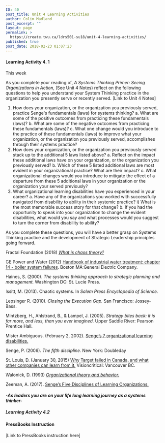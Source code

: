 ```yaml
---
ID: 40
post_title: Unit 4 Learning Activities
author: Colin Madland
post_excerpt: ""
layout: page
permalink: >
  https://create.twu.ca/ldrs501-su18/unit-4-learning-activities/
published: true
post_date: 2018-02-23 01:07:23
---
```

#### Learning Activity 4. 1

This week

As you complete your reading of, _A Systems Thinking Primer: Seeing Organizations in Action_, (See Unit 4 Notes) reflect on the following questions to help you understand your System Thinking practice in the organization you presently serve or recently served. [Link to Unit 4 Notes]

1. How does your organization, or the organization you previously served, practice Senge's fundamentals (laws) for systems thinking?
a. What are some of the positive outcomes from practicing these fundamentals (laws)?
b. What are some of the negative outcomes from practicing these fundamentals (laws)?
c. What one change would you introduce to the practice of these fundamentals (laws) to improve what your organization, or the organization you previously served, accomplishes through their systems practice?
2. How does your organization, or the organization you previously served stack up to the additional 5 laws listed above?
a. Reflect on the impact these additional laws have on your organization, or the organization you previously served?
b. Which of these 5 listed additional laws are most evident in your organizational practice? What are their impact?
c. What organizational changes would you introduce to mitigate the effect of a departure from these 5 additional laws in your organization or the organization your served previously?
3. What organizational learning disabilities have you experienced in your career?
a. Have any of the organizations you worked with successfully navigated from disability to ability in their systemic practice?
i) What is the most memorable success story for that change?
b. If you had the opportunity to speak into your organization to change the evident disabilities, what would you say and what processes would you suggest to turn the corner from disability to ability?

As you complete these questions, you will have a better grasp on Systems Thinking practice and the development of Strategic Leadership principles going forward.


Fractal Foundation (2018) [_What is chaos theory?_](https://fractalfoundation.org/resources/what-is-chaos-theory)

GE Power and Water (2012) [Handbook of industrial water treatment: chapter 14 - boiler system failures](https://www.suezwatertechnologies.com/handbook/boiler_water_systems/ch_14_systemfailure.jsp). Boston MA:General Electric Company.

Haines, S. (2000). _The systems thinking approach to strategic planning and management._ Washington DC: St. Lucie Press.

Issitt, M. (2013). Chaotic systems. In _Salem Press Encyclopedia of Science._

Lepsinger R. (2010). _Closing the Execution Gap._ San Francisco: Jossey-Bass.

Mintzberg, H., Ahlstrand, B., &amp; Lampel, J. (2005). _Strategy bites back: it is far more, and less, than you ever imagined._ Upper Saddle River: Pearson Prentice Hall.

Mister Ambiguous. (February 2, 2002). [Senge’s 7 organizational learning disabilities.](https://misterambiguous.wordpress.com/2011/02/02/senges-7-organizational-learning-disabilities/)

Senge, P. (2006). _The fifth discipline._ New York: Doubleday

St. Louis, D. (January 30, 2015) [Why Target failed in Canada, and what other companies can learn from it.](https://www.visioncritical.com/target-canada/) Visioncritical: Vancouver BC.

Walonick, D. (1993) [_Organizational theory and behavior._](http://www.statpac.org/walonick/organizational-theory.htm)

Zeeman, A. (2017). [Senge’s Five Disciplines of Learning Organizations.](https://www.toolshero.com/management/five-disciplines-learning-organizations/)

#### -_As leaders you are on your life long learning journey as a systems thinker-_

##### Learning Activity 4.2

#### PressBooks Instruction

[Link to PressBooks instruction here]